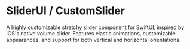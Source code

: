 # SliderUI / CustomSlider

A highly customizable stretchy slider component for SwiftUI, inspired by iOS's native volume slider. 
Features elastic animations, customizable appearances, and support for both vertical and horizontal orientations.


